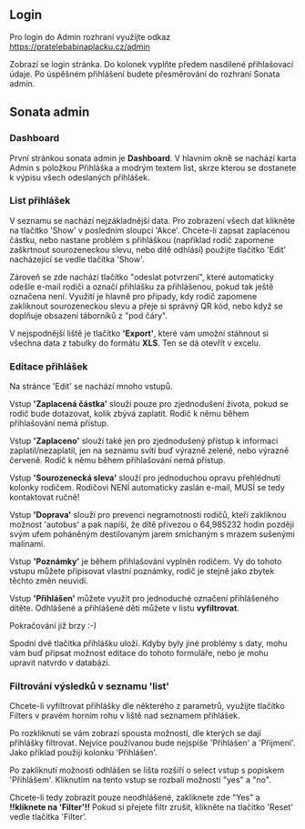
## Login
Pro login do Admin rozhraní využijte odkaz https://pratelebabinaplacku.cz/admin

Zobrazí se login stránka. Do kolonek vyplňte předem nasdílené přihlašovací údaje. Po úspěšném přihlášení budete přesměrování do rozhraní Sonata admin.

## Sonata admin
### Dashboard
První stránkou sonata admin je **Dashboard**. V hlavním okně se nachází karta Admin s položkou Přihláška a modrým textem list, skrze kterou se dostanete k výpisu všech odeslaných přihlášek.

### List přihlášek
V seznamu se nachází nejzákladnější data. Pro zobrazení všech dat klikněte na tlačítko 'Show' v posledním sloupci 'Akce'.
Chcete-li zapsat zaplacenou částku, nebo nastane problém s přihláškou (například rodič zapomene zaškrtnout sourozeneckou slevu, nebo dítě odhlásí) použijte tlačítko 'Edit' nacházející se vedle tlačítka 'Show'.

Zároveň se zde nachází tlačítko "odeslat potvrzení", které automaticky odešle e-mail rodiči a označí přihlášku za přihlášenou, pokud tak ještě označena není. Využití je hlavně pro případy, kdy rodič zapomene zakliknout sourozeneckou slevu a přeje si správný QR kód, nebo když se doplňuje obsazení táborníků z "pod čáry".

V nejspodnější liště je tlačítko **'Export'**, které vám umožní stáhnout si všechna data z tabulky do formátu **XLS**. Ten se dá otevřít v excelu.

### Editace přihlášek
Na stránce 'Edit' se nachází mnoho vstupů. 

Vstup **'Zaplacená částka'** slouží pouze pro zjednodušení života, pokud se rodič bude dotazovat, kolik zbývá zaplatit. Rodič k němu během přihlašování nemá přístup.

Vstup **'Zaplaceno'** slouží také jen pro zjednodušený přístup k informaci zaplatil/nezaplatil, jen na seznamu svítí buď výrazně zeleně, nebo výrazně červeně. Rodič k němu během přihlašování nemá přístup.

Vstup **'Sourozenecká sleva'** slouží pro jednoduchou opravu přehlédnutí kolonky rodičem. Rodičovi NENÍ automaticky zaslán e-mail, MUSÍ se tedy kontaktovat ručně!

Vstup **'Doprava'** slouží pro prevenci negramotnosti rodičů, kteří zakliknou možnost 'autobus' a pak napíší, že dítě přivezou o 64,985232 hodin později svým ufem poháněným destilovaným jarem smíchaným s mrazem sušenými malinami.

Vstup **'Poznámky'** je během přihlašování vyplněn rodičem. Vy do tohoto vstupu můžete připisovat vlastní poznámky, rodič je stejně jako zbytek těchto změn neuvidí.

Vstup **'Přihlášen'** můžete využít pro jednoduché označení přihlášeného dítěte. Odhlášené a přihlášené děti můžete v listu **vyfiltrovat**.

Pokračování již brzy :-)

Spodní dvě tlačítka přihlášku uloží. Kdyby byly jiné problémy s daty, mohu vám buď připsat možnost editace do tohoto formuláře, nebo je mohu upravit natvrdo v databázi.

### Filtrování výsledků v seznamu 'list'
Chcete-li vyfiltrovat přihlášky dle některého z parametrů, využijte tlačítko Filters v pravém horním rohu v liště nad seznamem přihlášek.

Po rozkliknutí se vám zobrazí spousta možností, dle kterých se dají přihlášky filtrovat. Nejvíce používanou bude nejspíše 'Přihlášen' a 'Přijmení'. Jako příklad použiji kolonku 'Přihlášen'.

Po zakliknutí možnosti odhlášen se lišta rozšíří o select vstup s popiskem 'Přihlášem'. Kliknutím na tento vstup se rozbalí možnosti "yes" a "no".

Chcete-li tedy zobrazit pouze neodhlášené, zakliknete zde "Yes" a **!!kliknete na 'Filter'!!**
Pokud si přejete filtr zrušit, klikněte na tlačítko 'Reset' vedle tlačítka 'Filter'.
